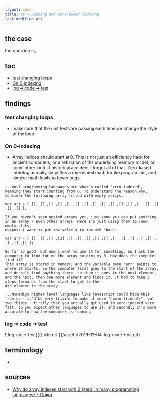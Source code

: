 ```yaml
---
layout: post
title: C# > Looping and zero-based indexing
last_modified_at: 
---
```

## the case	
the question is, 

## toc
<!-- TOC -->

- [test changing loops](#test-changing-loops)
- [On 0-indexing](#on-0-indexing)
- [log ➔ code ➔ test](#log-➔-code-➔-test)

<!-- /TOC -->

## findings
### test changing loops
* make sure that the unit tests are passing each time we change the style of the loop

### On 0-indexing
* Array indices should start at 0. This is not just an efficiency hack for ancient computers, or a reflection of the underlying memory model, or some other kind of historical accident—forget all of that. Zero-based indexing actually simplifies array-related math for the programmer, and simpler math leads to fewer bugs.


```plaintext
...most programming languages are what's called "zero-indexed", meaning they start counting from 0. To understand the reason why, consider the following array filled with empty arrays:

var arr = [ [], [] ,[] ,[] ,[] ,[] ,[] ,[] ,[] ,[] ,[] ,[] ,[] ,[] ,[] ,[] ,[] ];

If you haven't seen nested arrays yet, just know you can put anything in an array - even other arrays! Here I'm just using them to show empty slots.
Suppose I want to put the value 3 in the 4th "box":

var arr = [ [], [] ,[] ,[3] ,[] ,[] ,[] ,[] ,[] ,[] ,[] ,[] ,[] ,[] ,[] ,[] ,[] ];

So far so good, but now i want to use it for something, so I ask the computer to find for me the array holding my 3. How does the computer find it?
This array is stored in memory, and the variable name "arr" points to where it starts, so the computer first goes to the start of the array, and doesn't find anything there, so then it goes to the next element, and the next, then one more element and finds it. It had to take 3 steps forwards from the start to get to the 
4th element in the array.

...Nowadays higher level languages like javascript could hide this from us - it'd be very trivial to make it more "human friendly", but two things - firstly that you actually get used to zero-indexed very fast, so you expect other languages to use it; and secondly it's more accurate to how the computer is running.
```

### log ➔ code ➔ test

![log-code-test]({{ site.url }}/assets/2019-12-04-log-code-test.gif)

## terminology
*
 
## sources
* [Why do array indexes start with 0 (zero) in many programming languages? - Quora](https://www.quora.com/Why-do-array-indexes-start-with-0-zero-in-many-programming-languages)